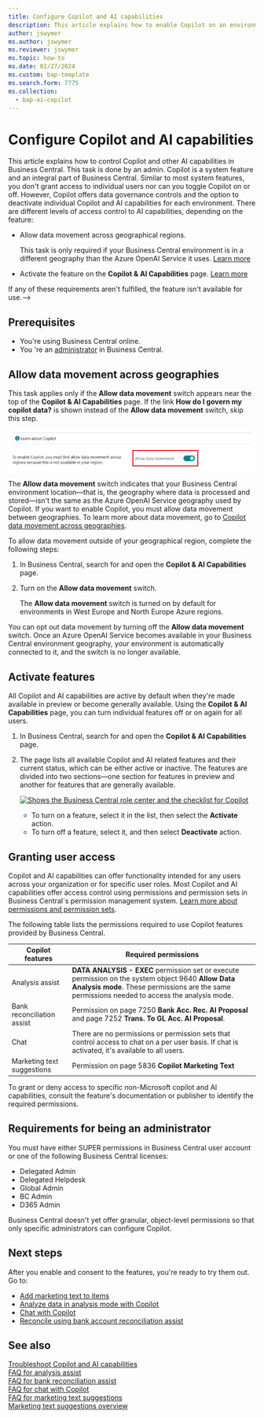 ```yaml
---
title: Configure Copilot and AI capabilities
description: This article explains how to enable Copilot on an environment.
author: jswymer
ms.author: jswymer
ms.reviewer: jswymer
ms.topic: how-to
ms.date: 02/27/2024
ms.custom: bap-template
ms.search.form: 7775
ms.collection:
  - bap-ai-copilot
---
```


# Configure Copilot and AI capabilities 

<!--[!INCLUDE[ai-preview](includes/ai-preview.md)]-->

<!--This article explains how you can control the ability to create AI-powered item marketing text with Copilot for your organization. This task is done by an admin. There are two requirements that you must fulfill to make the feature available to users:-->

This article explains how to control Copilot and other AI capabilities in Business Central. This task is done by an admin. Copilot is a system feature and an integral part of Business Central. Similar to most system features, you don't grant access to individual users nor can you toggle Copilot on or off. However, Copilot offers data governance controls and the option to deactivate individual Copilot and AI capabilities for each environment. There are different levels of access control to AI capabilities, depending on the feature:

- Allow data movement across geographical regions.

  This task is only required if your Business Central environment is in a different geography than the Azure OpenAI Service it uses. [Learn more](#allow-data-movement-across-geographies)

- Activate the feature on the **Copilot & AI Capabilities** page. [Learn more](#activate-features)

<!-- For 2024 there are no AI features governed by **Feature Management**, so this section is not shown
- Enable the specific feature if it's governed by **Feature Management**.

  Check whether  of 2024 release wave 1, chat with Copilot, marketing text suggestions, and bank account reconciliation assist features are included under **Feature Management**. [Learn more](#enable-feature-in-feature-management)
<!-- 
- Enable the specific feature, if it's still governed by **Feature Management**.

  In 2023 release wave 2, both the marketing text suggestions and bank account reconciliation assist features are included under **Feature Management**. [Learn more](#enable-feature-in-feature-management)-->

If any of these requirements aren't fulfilled, the feature isn't available for use.-->

## Prerequisites

- You're using Business Central online.
- You 're an [administrator](#requirements-for-being-an-administrator) in Business Central.

## Allow data movement across geographies

This task applies only if the **Allow data movement** switch appears near the top of the **Copilot & AI Capabilities** page. If the link **How do I govern my copilot data?** is shown instead of the **Allow data movement** switch, skip this step.

![Shows a screen shot of the Allow data movement switch on Copilot & AI Capabilities page.](media/allow-data-movement-v2.png)

The **Allow data movement** switch indicates that your Business Central environment location&mdash;that is, the geography where data is processed and stored&mdash;isn't the same as the Azure OpenAI Service geography used by Copilot. If you want to enable Copilot, you must allow data movement between geographies. To learn more about data movement, go to [Copilot data movement across geographies](ai-copilot-data-movement.md). 

To allow data movement outside of your geographical region, complete the following steps:

1. In Business Central, search for and open the **Copilot & AI Capabilities** page.
1. Turn on the **Allow data movement** switch.

   The **Allow data movement** switch is turned on by default for environments in West Europe and North Europe Azure regions.

You can opt out data movement by turning off the **Allow data movement** switch. Once an Azure OpenAI Service becomes available in your Business Central environment geography, your environment is automatically connected to it, and the switch is no longer available.

<!-- Don't review
| Australia, United Kingdom, United States | Within the respective geographical region |
| Europe, France, Germany, Norway, Switzerland  | Sweden or Switzerland |
| Asia Pacific, Brazil, Canada, India, Japan, Singapore, South Africa, South Korea, United Arab Emirates  | United States |-->



<!--Note

If your environment is hosted in North America, Copilot will use an Azure OpenAI endpoint in North America to process your data.
If your environment is hosted in Europe, Copilot will use an Azure OpenAI endpoint in Europe to process your data.
If your environment is hosted anywhere else, Copilot will use an Azure OpenAI endpoint outside of the region in which the environment is hosted.
To opt in 

Copilot and other AI capabilities use Azure OpenAI Service.  and are provided by default to only those customers with environments that have United States as their geography for data processing and storage. While the Azure OpenAI Service is available in multiple geographies including Australia, Canada, United States, France, Japan and UK, Copilot does not follow the same regional rollout schedule.

Meanwhile, customers with environments outside the United States can use Copilot AI features by opting in to share relevant data with the Azure OpenAI Service in United States or Switzerland.

The information in the following table outlines the Azure OpenAI service that's used by the Copilot services based on the geography of their Dynamics 365 environment when they opt-in to share data.-->

## Activate features

All Copilot and AI capabilities are active by default when they're made available in preview or become generally available. Using the **Copilot & AI Capabilities** page, you can turn individual features off or on again for all users.

1. In Business Central, search for and open the **Copilot & AI Capabilities** page.

1. The page lists all available Copilot and AI related features and their current status, which can be either active or inactive. The features are divided into two sections&mdash;one section for features in preview and another for features that are generally available. 

   [![Shows the Business Central role center and the checklist for Copilot](media/copilot-and-ai-capabilties-page.svg)](media/copilot-and-ai-capabilties-page.svg#lightbox)

   - To turn on a feature, select it in the list, then select the **Activate** action.
   - To turn off a feature, select it, and then select **Deactivate** action. 

<!-- don't review 

<!-- For 2024 there are no AI features governed by **Feature Management**, so this section is not shown
## Enable feature in Feature Management

When individual Copilot capabilities are released in Business Central minor updates, these capabilities are optional until the next major update. **Feature Management** is used to turn on or off features that are in preview, like bank reconciliation, and some features that are generally available, like marketing text suggestions. [Learn more about feature management](/dynamics365/business-central/dev-itpro/administration/feature-management).

1. In Business Central, search for and open the **Feature Management** page.
2. To enable a feature, set the **Enabled for** column to **All users**. To disable a feature, set the **Enabled for** column to **None**. Use the following table to help you determine the switch that applies to the Copilot and AI capability you want to enable:

   - **Feature Preview: Bank account reconciliation with Copilot** enables the bank account reconciliation assist feature.
   - **Feature Preview: Chat with Copilot** enables the chat with Copilot feature.
   - **Feature preview: Create AI-powered product descriptions with Copilot** enables the marketing text suggestions feature.

   For more information about feature management in general, go to [Feature Management](/dynamics365/business-central/dev-itpro/administration/feature-management).-->

## Granting user access

Copilot and AI capabilities can offer functionality intended for any users across your organization or for specific user roles. Most Copilot and AI capabilities offer access control using permissions and permission sets in Business Central´s permission management system. [Learn more about permissions and permission sets](ui-define-granular-permissions.md).

The following table lists the permissions required to use Copilot features provided by Business Central.

|Copilot features|Required permissions|
|-|-|
|Analysis assist|**DATA ANALYSIS - EXEC** permission set or execute permission on the system object 9640 **Allow Data Analysis mode**. These permissions are the same permissions needed to access the analysis mode.|
|Bank reconciliation assist|Permission on page 7250 **Bank Acc. Rec. AI Proposal** and page 7252 **Trans. To GL Acc. AI Proposal**.|
|Chat |There are no permissions or permission sets that control access to chat on a per user basis. If chat is activated, it's available to all users.|
|Marketing text suggestions |Permission on page 5836 **Copilot Marketing Text**|

To grant or deny access to specific non-Microsoft copilot and AI capabilities, consult the feature's documentation or publisher to identify the required permissions.

## Requirements for being an administrator

You must have either SUPER permissions in Business Central user account or one of the following Business Central licenses:
- Delegated Admin
- Delegated Helpdesk
- Global Admin
- BC Admin
- D365 Admin

Business Central doesn't yet offer granular, object-level permissions so that only specific administrators can configure Copilot.

## Next steps

After you enable and consent to the features, you're ready to try them out. Go to:

- [Add marketing text to items](item-marketing-text.md)
- [Analyze data in analysis mode with Copilot](analysis-assist.md)  
- [Chat with Copilot](chat-with-copilot.md)
- [Reconcile using bank account reconciliation assist](bank-reconciliation-with-copilot.md)

## See also

[Troubleshoot Copilot and AI capabilities](ai-copilot-troubleshooting.md)  
[FAQ for analysis assist](faqs-analysis-assist.md)  
[FAQ for bank reconciliation assist](faqs-bank-reconciliation.md)  
[FAQ for chat with Copilot](faqs-chat-with-copilot.md)  
[FAQ for marketing text suggestions](faqs-marketing-text.md)  
[Marketing text suggestions overview](ai-overview.md)  